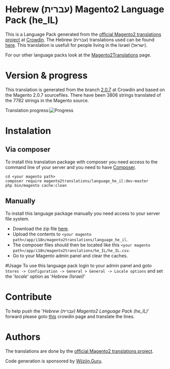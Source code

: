 # Hebrew (עברית) Magento2 Language Pack (he_IL)
This is a Language Pack generated from the [official Magento2 translations project](https://crowdin.com/project/magento-2) at [Crowdin](https://crowdin.com).
The Hebrew (עברית) translations used can be found [here](https://crowdin.com/project/magento-2/he).
This translation is usefull for people living in the Israel (ישראל).

For our other language packs look at the [Magento2Translations](http://magento2translations.github.io/) page.

# Version & progress
This translation is generated from the branch [2.0.7](https://crowdin.com/project/magento-2/he#/2.0.7) at Crowdin and based on the Magento 2.0.7 sourcefiles.
There have been  3806 strings translated of the 7782 strings in the Magento source.

Translation progress:![Progress](http://progressed.io/bar/49)

# Instalation
## Via composer
To install this translation package with composer you need access to the command line of your server and you need to have [Composer](https://getcomposer.org).
```
cd <your magento path>
composer require magento2translations/language_he_il:dev-master
php bin/magento cache:clean
```
## Manually
To install this language package manually you need access to your server file system.
* Download the zip file [here](https://github.com/Magento2Translations/language_he_il/archive/master.zip).
* Upload the contents to `<your magento path>/app/i18n/magento2translations/language_he_il`.
* The composer files should then be located like this `<your magento path>/app/i18n/magento2translations/he_IL/he_IL.csv`.
* Go to your Magento admin panel and clear the caches.

#Usage
To use this language pack login to your admin panel and goto `Stores -> Configuration -> General > General -> Locale options` and set the '*locale*' option as '*Hebrew (Israel)*'

# Contribute
To help push the '*Hebrew (עברית) Magento2 Language Pack (he_IL)*' forward please goto [this](https://crowdin.com/project/magento-2/he) crowdin page and translate the lines.

# Authors
The translations are done by the [official Magento2 translations project](https://crowdin.com/project/magento-2).

Code generation is sponsored by [Wijzijn.Guru](http://www.wijzijn.guru/).